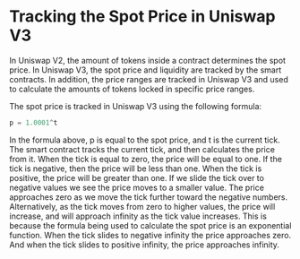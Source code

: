 # Tracking the Spot Price in Uniswap V3

In Uniswap V2, the amount of tokens inside a contract determines the spot price.  In Uniswap V3, the spot price and liquidity are tracked by the smart contracts. In addition, the price ranges are tracked in Uniswap V3 and used to calculate the amounts of tokens locked in specific price ranges.

The spot price is tracked in Uniswap V3 using the following formula:
```javascript
p = 1.0001^t
```

In the formula above, p is equal to the spot price, and t is the current tick. The smart contract tracks the current tick, and then calculates the price from it. When the tick is equal to zero, the price will be equal to one. If the tick is negative, then the price will be less than one. When the tick is positive, the price will be greater than one. If we slide the tick over to negative values we see the price moves to a smaller value. The price approaches zero as we move the tick further toward the negative numbers. Alternatively, as the tick moves from zero to higher values, the price will increase, and will approach infinity as the tick value increases. This is because the formula being used to calculate the spot price is an exponential function. When the tick slides to negative infinity the price approaches zero. And when the tick slides to positive infinity, the price approaches infinity.
